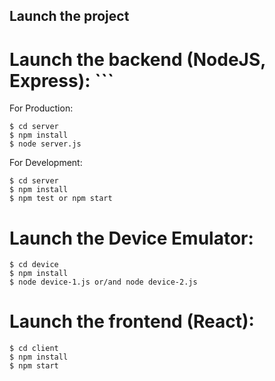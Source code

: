 ## Launch the project
# Launch the backend (NodeJS, Express): ```
For Production:
```
$ cd server
$ npm install
$ node server.js
```
For Development:
```
$ cd server
$ npm install
$ npm test or npm start
```
# Launch the Device Emulator:
```
$ cd device
$ npm install
$ node device-1.js or/and node device-2.js
```
# Launch the frontend (React):
```
$ cd client
$ npm install
$ npm start
```
